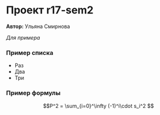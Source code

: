 # Проект r17-sem2

**Автор:** Ульяна Смирнова

*Для примера*

### Пример списка

* Раз
* Два
* Три

### Пример формулы

$$P^2 = \sum_{i=0}^\infty (-1)^i\cdot s_i^2 $$
